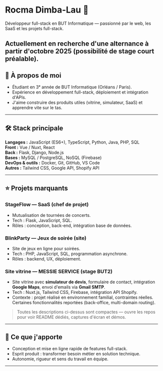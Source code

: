 # Rocma Dimba-Lau 👋

Développeur full-stack en BUT Informatique — passionné par le web, les SaaS et les projets full-stack. 

Actuellement en recherche d'une **alternance à partir d'octobre 2025** (possibilité de stage court préalable).
---

## 🔭 À propos de moi
- Étudiant en 3ᵉ année de BUT Informatique (Orléans / Paris).
- Expérience en développement full-stack, déploiement et intégration d'APIs.
- J'aime construire des produits utiles (vitrine, simulateur, SaaS) et apprendre vite sur le tas.

---

## 🛠️ Stack principale
**Langages :** JavaScript (ES6+), TypeScript, Python, Java, PHP, SQL  
**Front :** Vue / Nuxt, React  
**Back :** Flask, Django, Node.js  
**Bases :** MySQL / PostgreSQL, NoSQL (Firebase)  
**DevOps & outils :** Docker, Git, GitHub, VS Code  
**Autres :** Tailwind CSS, Google API, Shopify API

---

## ⭐ Projets marquants
### StageFlow — SaaS (chef de projet)
- Mutualisation de tournées de concerts.  
- Tech : Flask, JavaScript, SQL.  
- Rôles : conception, back-end, intégration base de données.

### BlinkParty — Jeux de soirée (site)
- Site de jeux en ligne pour soirées.  
- Tech : PHP, JavaScript, SQL, programmation asynchrone.  
- Rôles : backend, UX, déploiement.

### Site vitrine — MESSIE SERVICE (stage BUT2)
- Site vitrine avec **simulateur de devis**, formulaire de contact, intégration **Google Maps**, envoi d'emails via **Gmail SMTP**.  
- Tech : Nuxt.js, Tailwind CSS, Firebase, intégration API Shopify.  
- Contexte : projet réalisé en environnement familial, contraintes réelles. Certaines fonctionnalités reportées (back-office, multi-domain routing).

> Toutes les descriptions ci-dessus sont compactes — ouvre les repos pour voir README dédiés, captures d'écran et démos.

---

## 🎯 Ce que j'apporte
- Conception et mise en ligne rapide de features full-stack.  
- Esprit produit : transformer besoin métier en solution technique.  
- Autonomie, rigueur et sens du travail en équipe.

---

